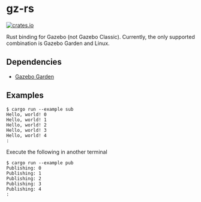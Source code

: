 # gz-rs

[![crates.io](https://img.shields.io/crates/v/gz.svg)](https://crates.io/crates/gz)

Rust binding for Gazebo (not Gazebo Classic). Currently, the only supported combination is Gazebo Garden and Linux.

## Dependencies

- [Gazebo Garden](https://gazebosim.org/docs/garden/install)

## Examples

```no_rust
$ cargo run --example sub
Hello, world! 0
Hello, world! 1
Hello, world! 2
Hello, world! 3
Hello, world! 4
:
```

Execute the following in another terminal

```no_rust
$ cargo run --example pub
Publishing: 0
Publishing: 1
Publishing: 2
Publishing: 3
Publishing: 4
:
```
